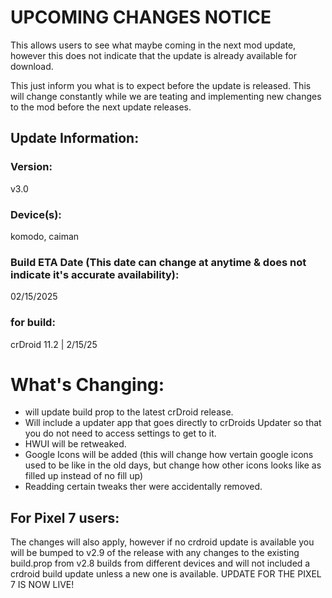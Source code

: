 # UPCOMING CHANGES NOTICE
This allows users to see what maybe coming in the next mod update, however this does not indicate that the update is already available for download.

This just inform you what is to expect before the update is released. This will change constantly while we are teating and implementing new changes to the mod before the next update releases.


## Update Information:

### Version:
v3.0

### Device(s):
komodo, caiman 

### Build ETA Date (This date can change at anytime & does not indicate it's accurate availability):
02/15/2025

### for build:
crDroid 11.2 | 2/15/25

# What's Changing:
- will update build prop to the latest crDroid release.
- Will include a updater app that goes directly to crDroids Updater so that you do not need to access settings to get to it.
- HWUI will be retweaked.
-  Google Icons will be added (this will change how vertain google icons used to be like in the old days, but change how other icons looks like as filled up instead of no fill up)
-  Readding certain tweaks ther were accidentally removed.

## For Pixel 7 users:
The changes will also apply, however if no crdroid update is available you will be bumped to v2.9 of the release with any changes to the existing build.prop from v2.8 builds from different devices and will not included a crdroid build update unless a new one is available. UPDATE FOR THE PIXEL 7 IS NOW LIVE!
